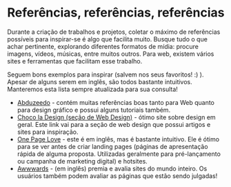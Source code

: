 # Referências, referências, referências

Durante a criação de trabalhos e projetos, coletar o máximo de referências possíveis para inspirar-se é algo que facilita muito. Busque tudo o que achar pertinente, explorando diferentes formatos de mídia: procure imagens, vídeos, músicas, entre muitos outros. Para web, existem vários sites e ferramentas que facilitam esse trabalho.

Seguem bons exemplos para inspirar (salvem nos seus favoritos! :) ). Apesar de alguns serem em inglês, são todos bastante intuitivos. Manteremos esta lista sempre atualizada para sua consulta!

- [Abduzeedo](http://abduzeedo.com.br/) - contém muitas referências boas tanto para Web quanto para design gráfico e possui alguns tutoriais também.
- [Choco la Design (seção de Web Design)](http://chocoladesign.com/category/design/webdesign) - ótimo site sobre design em geral. Este link vai para a seção de web design que possui artigos e sites para inspiração.
- [One Page Love](http://onepagelove.com/) - este é em inglês, mas é bastante intuitivo. Ele é ótimo para se ver antes de criar landing pages (páginas de apresentação rápida de alguma proposta. Utilizadas geralmente para pré-lançamento ou campanha de marketing digital) e hotsites.
- [Awwwards](http://awwwards.com) - (em inglês) premia e avalia sites do mundo inteiro. Os usuários também podem avaliar as páginas que estão sendo julgadas!
